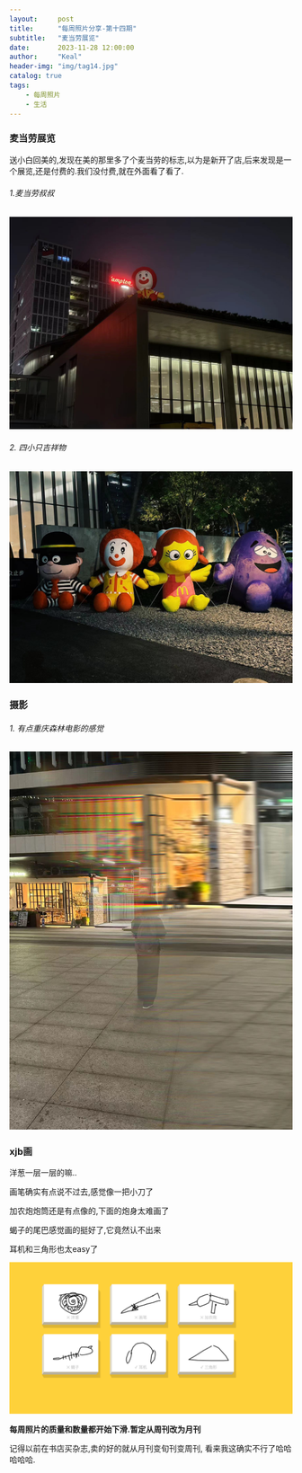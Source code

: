 ```yaml
---
layout:     post
title:      "每周照片分享-第十四期"
subtitle:   "麦当劳展览"
date:       2023-11-28 12:00:00
author:     "Keal"
header-img: "img/tag14.jpg"
catalog: true
tags:
    - 每周照片
    - 生活
---
```


### 麦当劳展览

送小白回美的,发现在美的那里多了个麦当劳的标志,以为是新开了店,后来发现是一个展览,还是付费的.我们没付费,就在外面看了看了.

###### 1.麦当劳叔叔

<img src="https://raw.githubusercontent.com/kneed/typora_img_respository/main/typora/202311281639444.png" alt="image-20231128163935392" style="zoom:50%;" />

###### 2. 四小只吉祥物

<img src="https://raw.githubusercontent.com/kneed/typora_img_respository/main/typora/202311281639384.png" alt="image-20231128163946998" style="zoom:67%;" />

### 摄影

###### 1. 有点重庆森林电影的感觉

<img src="https://raw.githubusercontent.com/kneed/typora_img_respository/main/typora/202311281640428.png" alt="image-20231128163956012" style="zoom:67%;" />

### xjb画

洋葱一层一层的嘛..

画笔确实有点说不过去,感觉像一把小刀了

加农炮炮筒还是有点像的,下面的炮身太难画了

蝎子的尾巴感觉画的挺好了,它竟然认不出来

耳机和三角形也太easy了

![image-20231128163757673](https://raw.githubusercontent.com/kneed/typora_img_respository/main/typora/202311281638130.png)

**每周照片的质量和数量都开始下滑.暂定从周刊改为月刊**

记得以前在书店买杂志,卖的好的就从月刊变旬刊变周刊, 看来我这确实不行了哈哈哈哈哈.
